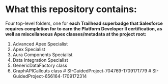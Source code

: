 # What this repository contains:
Four top-level folders, one for **each Trailhead superbadge that Salesforce requires completion for to earn the Platform Developer II certification, as well as miscellaneous Apex classes/metadata at the project root:**
1. Advanced Apex Specialist
2. Apex Specialist
3. Aura Components Specialist
4. Data Integration Specialist
5. GenericDataFactory class
6. GraphAPICallouts class
#   S I - G u i d e d P r o j e c t - 7 0 4 7 6 9 - 1 7 0 9 1 7 1 7 7 9  
 #   S I - G u i d e d P r o j e c t - 6 5 6 1 6 4 - 1 7 0 9 1 7 2 3 1 4  
 